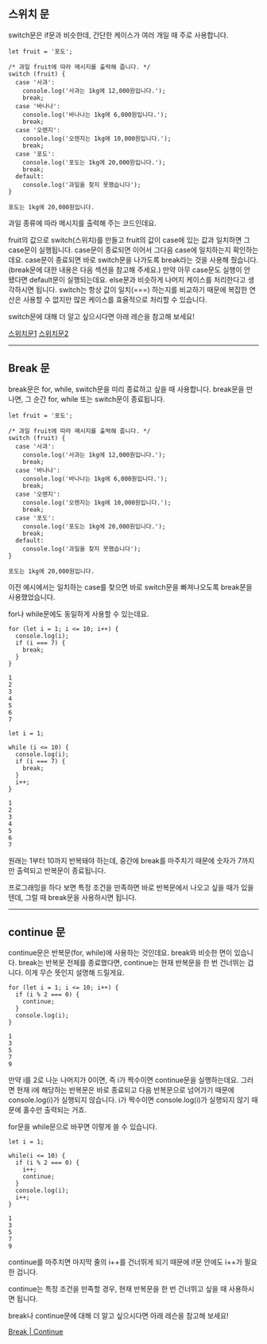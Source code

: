 ## 스위치 문
switch문은 if문과 비슷한데, 간단한 케이스가 여러 개일 때 주로 사용합니다.

```
let fruit = '포도';

/* 과일 fruit에 따라 메시지를 출력해 줍니다. */
switch (fruit) {
  case '사과':
    console.log('사과는 1kg에 12,000원입니다.');
    break;
  case '바나나':
    console.log('바나나는 1kg에 6,000원입니다.');
    break;
  case '오렌지':
    console.log('오렌지는 1kg에 10,000원입니다.');
    break;
  case '포도':
    console.log('포도는 1kg에 20,000원입니다.');
    break;
  default:
    console.log('과일을 찾지 못했습니다');
}
```

```
포도는 1kg에 20,000원입니다.
```

과일 종류에 따라 메시지를 출력해 주는 코드인데요.

fruit의 값으로 switch(스위치)를 만들고
fruit의 값이 case에 있는 값과 일치하면 그 case문이 실행됩니다. case문이 종료되면 이어서 그다음 case에 일치하는지 확인하는데요. case문이 종료되면 바로 switch문을 나가도록 break라는 것을 사용해 줬습니다. (break문에 대한 내용은 다음 섹션을 참고해 주세요.)
만약 아무 case문도 실행이 안 됐다면 default문이 실행되는데요. else문과 비슷하게 나머지 케이스를 처리한다고 생각하시면 됩니다.
switch는 항상 값이 일치(===) 하는지를 비교하기 때문에 복잡한 연산은 사용할 수 없지만 많은 케이스를 효율적으로 처리할 수 있습니다.

switch문에 대해 더 알고 싶으시다면 아래 레슨을 참고해 보세요!

[스위치문1](https://www.codeit.kr/learn/courses/intro-to-programming-in-javascript/3419)
[스위치문2](https://www.codeit.kr/learn/courses/intro-to-programming-in-javascript/3420)

***
## Break 문
break문은 for, while, switch문을 미리 종료하고 싶을 때 사용합니다. break문을 만나면, 그 순간 for, while 또는 switch문이 종료됩니다.

```
let fruit = '포도';

/* 과일 fruit에 따라 메시지를 출력해 줍니다. */
switch (fruit) {
  case '사과':
    console.log('사과는 1kg에 12,000원입니다.');
    break;
  case '바나나':
    console.log('바나나는 1kg에 6,000원입니다.');
    break;
  case '오렌지':
    console.log('오렌지는 1kg에 10,000원입니다.');
    break;
  case '포도':
    console.log('포도는 1kg에 20,000원입니다.');
    break;
  default:
    console.log('과일을 찾지 못했습니다');
}
```

```
포도는 1kg에 20,000원입니다.
```

이전 예시에서는 일치하는 case를 찾으면 바로 switch문을 빠져나오도록 break문을 사용했었습니다.

for나 while문에도 동일하게 사용할 수 있는데요.

```
for (let i = 1; i <= 10; i++) {
  console.log(i);
  if (i === 7) {
    break;
  }
}
```

```
1
2
3
4
5
6
7
```

```
let i = 1;

while (i <= 10) {
  console.log(i);
  if (i === 7) {
    break;
  }
  i++;
} 
```

```
1
2
3
4
5
6
7
```
원래는 1부터 10까지 반복돼야 하는데, 중간에 break를 마주치기 때문에 숫자가 7까지만 출력되고 반복문이 종료됩니다.

프로그래밍을 하다 보면 특정 조건을 만족하면 바로 반복문에서 나오고 싶을 때가 있을 텐데, 그럴 때 break문을 사용하시면 됩니다.

***
## continue 문
continue문은 반복문(for, while)에 사용하는 것인데요. break와 비슷한 면이 있습니다. break는 반복문 전체를 종료했다면, continue는 현재 반복문을 한 번 건너뛰는 겁니다. 이게 무슨 뜻인지 설명해 드릴게요.

```
for (let i = 1; i <= 10; i++) {
  if (i % 2 === 0) {
    continue;
  }
  console.log(i);
}
```

```
1
3
5
7
9
```

만약 i를 2로 나눈 나머지가 0이면, 즉 i가 짝수이면 continue문을 실행하는데요. 그러면 현재 i에 해당하는 반복문은 바로 종료되고 다음 반복문으로 넘어가기 때문에 console.log(i)가 실행되지 않습니다. i가 짝수이면 console.log(i)가 실행되지 않기 때문에 홀수만 출력되는 거죠.

for문을 while문으로 바꾸면 이렇게 쓸 수 있습니다.

```
let i = 1;

while(i <= 10) {
  if (i % 2 === 0) {
    i++;
    continue;
  }
  console.log(i);
  i++;
}
```

```
1
3
5
7
9
```

continue를 마주치면 마지막 줄의 i++를 건너뛰게 되기 때문에 if문 안에도 i++가 필요한 겁니다.

continue는 특정 조건을 만족할 경우, 현재 반복문을 한 번 건너뛰고 싶을 때 사용하시면 됩니다.

break나 continue문에 대해 더 알고 싶으시다면 아래 레슨을 참고해 보세요!

[Break | Continue](https://www.codeit.kr/learn/courses/intro-to-programming-in-javascript/3429)